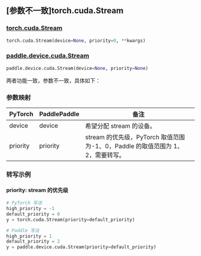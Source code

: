 ## [参数不一致]torch.cuda.Stream

### [torch.cuda.Stream](https://pytorch.org/docs/stable/generated/torch.cuda.Stream.html#torch.cuda.Stream)

```python
torch.cuda.Stream(device=None, priority=0, **kwargs)
```

### [paddle.device.cuda.Stream](https://www.paddlepaddle.org.cn/documentation/docs/zh/develop/api/paddle/device/cuda/Stream_cn.html)

```python
paddle.device.cuda.Stream(device=None, priority=None)
```

两者功能一致，参数不一致，具体如下：

### 参数映射

| PyTorch  | PaddlePaddle | 备注                                                                                      |
| -------- | ------------ | ----------------------------------------------------------------------------------------- |
| device   | device       | 希望分配 stream 的设备。                                                                  |
| priority | priority     | stream 的优先级，PyTorch 取值范围为-1、0，Paddle 的取值范围为 1、2，需要转写。 |

### 转写示例

#### priority: stream 的优先级

```python
# PyTorch 写法
high_priority = -1
default_priority = 0
y = torch.cuda.Stream(priority=default_priority)

# Paddle 写法
high_priority = 1
default_priority = 2
y = paddle.device.cuda.Stream(priority=default_priority)
```
